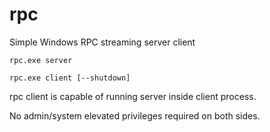 # rpc
Simple Windows RPC streaming server client

    rpc.exe server

    rpc.exe client [--shutdown]

rpc client is capable of running server inside client process.

No admin/system elevated privileges required on both sides.
